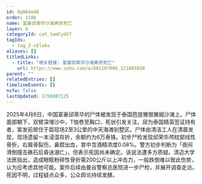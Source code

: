 ```yaml
---
id: 8g06de48
order: 1186
name: 富豪邱荣华沙滩离奇死亡
layer: 6
categoryId: cat_1wmCydV7
tagIds:
  - tag_Z-cEla6x
aliases: []
titledLinks:
  - title: "相关链接: 富豪邱荣华沙滩离奇死亡"
    url: https://www.sohu.com/a/881207000_121885030
parent: ""
relatedEntries: []
timelineEvents: []
nsfw: false
lastUpdated: 1758087125
---
```


2025年4月6日，中国富豪邱荣华的尸体被发现于泰国芭提雅银雅姆沙滩上。尸体面部朝下，双臂深埋沙中，T恤卷至胸口，死状引发关注。邱为泰国精英签证持有者，案发前居住于距现场2至3公里的中天海滩别墅区。尸体由清洁工人在清晨发现，现场遗留一本浸湿存折，余额约为6万泰铢。初步尸检发现邱荣华颅枕部线性骨折，右眉骨裂伤，鼻腔出血，胃中含酒精浓度0.08%。警方初步判断为「夜间滑倒撞击礁石后昏迷溺亡」，但表示死因尚未确定。该说法遭多方质疑。清迈大学法医指出，造成眼眶粉碎性骨折需200公斤以上冲击力，一般跌倒难以致此伤势，认为应考虑其他可能。案件后续由曼谷警察总医院进一步尸检，并展开调查走访。死因不明，过程疑点众多，公众舆论持续发酵。